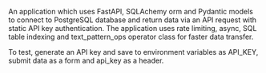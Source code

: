 An application which uses FastAPI, SQLAchemy orm and Pydantic models to connect to PostgreSQL database and return data via an API request with static API key authentication. 
The application uses rate limiting, async, SQL table indexing and text_pattern_ops operator class for faster data transfer.


To test, generate an API key and save to environment variables as API_KEY, submit data as a form and api_key as a header. 